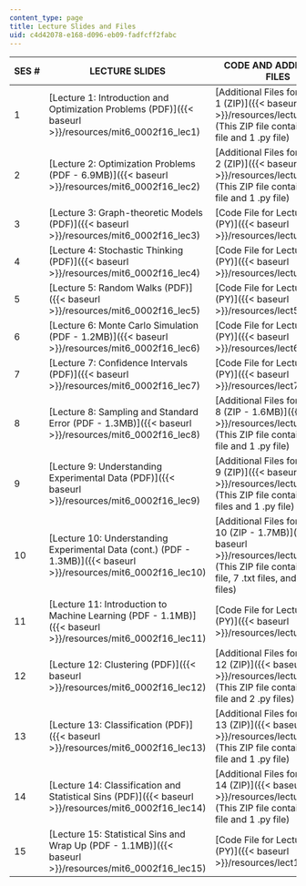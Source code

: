 ```yaml
---
content_type: page
title: Lecture Slides and Files
uid: c4d42078-e168-d096-eb09-fadfcff2fabc
---
```


| SES # | LECTURE SLIDES | CODE AND ADDITIONAL FILES |
| --- | --- | --- |
| 1 | [Lecture 1: Introduction and Optimization Problems (PDF)]({{< baseurl >}}/resources/mit6_0002f16_lec1) | [Additional Files for Lecture 1 (ZIP)]({{< baseurl >}}/resources/lecture1) (This ZIP file contains: 1 .txt file and 1 .py file) |
| 2 | [Lecture 2: Optimization Problems (PDF - 6.9MB)]({{< baseurl >}}/resources/mit6_0002f16_lec2) | [Additional Files for Lecture 2 (ZIP)]({{< baseurl >}}/resources/lecture2) (This ZIP file contains: 1 .txt file and 1 .py file) |
| 3 | [Lecture 3: Graph-theoretic Models (PDF)]({{< baseurl >}}/resources/mit6_0002f16_lec3) | [Code File for Lecture 3 (PY)]({{< baseurl >}}/resources/lecturegraphs) |
| 4 | [Lecture 4: Stochastic Thinking (PDF)]({{< baseurl >}}/resources/mit6_0002f16_lec4) | [Code File for Lecture 4 (PY)]({{< baseurl >}}/resources/lecture4) |
| 5 | [Lecture 5: Random Walks (PDF)]({{< baseurl >}}/resources/mit6_0002f16_lec5) | [Code File for Lecture 5 (PY)]({{< baseurl >}}/resources/lect5) |
| 6 | [Lecture 6: Monte Carlo Simulation (PDF - 1.2MB)]({{< baseurl >}}/resources/mit6_0002f16_lec6) | [Code File for Lecture 6 (PY)]({{< baseurl >}}/resources/lect6) |
| 7 | [Lecture 7: Confidence Intervals (PDF)]({{< baseurl >}}/resources/mit6_0002f16_lec7) | [Code File for Lecture 7 (PY)]({{< baseurl >}}/resources/lect7) |
| 8 | [Lecture 8: Sampling and Standard Error (PDF - 1.3MB)]({{< baseurl >}}/resources/mit6_0002f16_lec8) | [Additional Files for Lecture 8 (ZIP - 1.6MB)]({{< baseurl >}}/resources/lecture8) (This ZIP file contains: 1 .csv file and 1 .py file) |
| 9 | [Lecture 9: Understanding Experimental Data (PDF)]({{< baseurl >}}/resources/mit6_0002f16_lec9) | [Additional Files for Lecture 9 (ZIP)]({{< baseurl >}}/resources/lecture9) (This ZIP file contains: 4 .txt files and 1 .py file) |
| 10 | [Lecture 10: Understanding Experimental Data (cont.) (PDF - 1.3MB)]({{< baseurl >}}/resources/mit6_0002f16_lec10) | [Additional Files for Lecture 10 (ZIP - 1.7MB)]({{< baseurl >}}/resources/lecture10) (This ZIP file contains: 1 .csv file, 7 .txt files, and 2 .py files) |
| 11 | [Lecture 11: Introduction to Machine Learning (PDF - 1.1MB)]({{< baseurl >}}/resources/mit6_0002f16_lec11) | [Code File for Lecture 11 (PY)]({{< baseurl >}}/resources/lecturecode) |
| 12 | [Lecture 12: Clustering (PDF)]({{< baseurl >}}/resources/mit6_0002f16_lec12) | [Additional Files for Lecture 12 (ZIP)]({{< baseurl >}}/resources/lecture12) (This ZIP file contains: 1 .txt file and 2 .py files) |
| 13 | [Lecture 13: Classification (PDF)]({{< baseurl >}}/resources/mit6_0002f16_lec13) | [Additional Files for Lecture 13 (ZIP)]({{< baseurl >}}/resources/lecture13) (This ZIP file contains: 1 .txt file and 1 .py file) |
| 14 | [Lecture 14: Classification and Statistical Sins (PDF)]({{< baseurl >}}/resources/mit6_0002f16_lec14) | [Additional Files for Lecture 14 (ZIP)]({{< baseurl >}}/resources/lecture14) (This ZIP file contains: 1 .txt file and 1 .py file) |
| 15 | [Lecture 15: Statistical Sins and Wrap Up (PDF - 1.1MB)]({{< baseurl >}}/resources/mit6_0002f16_lec15) | [Code File for Lecture 15 (PY)]({{< baseurl >}}/resources/lect15)